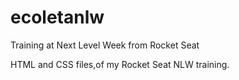# ecoletanlw
Training at Next Level Week from Rocket Seat

HTML and CSS files,of my Rocket Seat NLW training.
